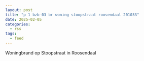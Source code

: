 ```yaml
---
layout: post
title: "p 1 bzb-03 br woning stoopstraat roosendaal 201033"
date: 2025-02-05
categories: 
  - rss
tags: 
  - feed
---
```


Woningbrand op Stoopstraat in Roosendaal
